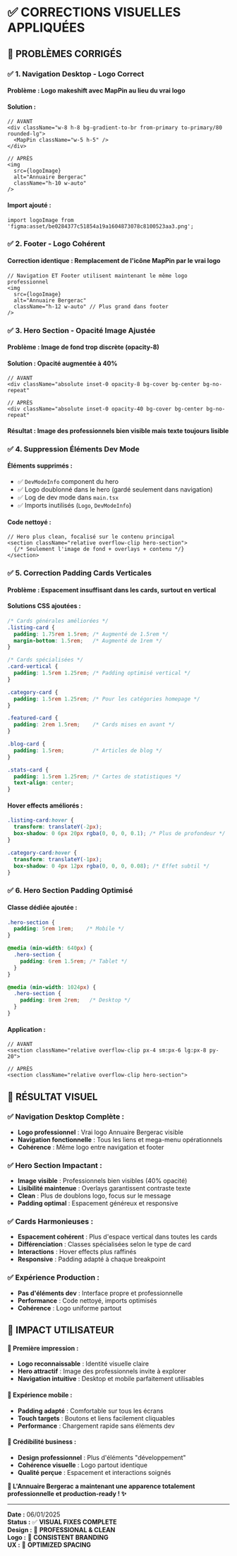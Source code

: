 # ✅ CORRECTIONS VISUELLES APPLIQUÉES

## 🎨 **PROBLÈMES CORRIGÉS**

### **✅ 1. Navigation Desktop - Logo Correct**

#### **Problème :** Logo makeshift avec MapPin au lieu du vrai logo
#### **Solution :** 
```tsx
// AVANT
<div className="w-8 h-8 bg-gradient-to-br from-primary to-primary/80 rounded-lg">
  <MapPin className="w-5 h-5" />
</div>

// APRÈS
<img 
  src={logoImage} 
  alt="Annuaire Bergerac" 
  className="h-10 w-auto"
/>
```

#### **Import ajouté :**
```tsx
import logoImage from 'figma:asset/be0284377c51854a19a1604873078c8100523aa3.png';
```

### **✅ 2. Footer - Logo Cohérent**

#### **Correction identique :** Remplacement de l'icône MapPin par le vrai logo
```tsx
// Navigation ET Footer utilisent maintenant le même logo professionnel
<img 
  src={logoImage} 
  alt="Annuaire Bergerac" 
  className="h-12 w-auto" // Plus grand dans footer
/>
```

### **✅ 3. Hero Section - Opacité Image Ajustée**

#### **Problème :** Image de fond trop discrète (opacity-8)
#### **Solution :** Opacité augmentée à 40%
```tsx
// AVANT
<div className="absolute inset-0 opacity-8 bg-cover bg-center bg-no-repeat"

// APRÈS  
<div className="absolute inset-0 opacity-40 bg-cover bg-center bg-no-repeat"
```

#### **Résultat :** Image des professionnels bien visible mais texte toujours lisible

### **✅ 4. Suppression Éléments Dev Mode**

#### **Éléments supprimés :**
- ✅ `DevModeInfo` component du hero
- ✅ Logo doublonné dans le hero (gardé seulement dans navigation)
- ✅ Log de dev mode dans `main.tsx`
- ✅ Imports inutilisés (`Logo`, `DevModeInfo`)

#### **Code nettoyé :**
```tsx
// Hero plus clean, focalisé sur le contenu principal
<section className="relative overflow-clip hero-section">
  {/* Seulement l'image de fond + overlays + contenu */}
</section>
```

### **✅ 5. Correction Padding Cards Verticales**

#### **Problème :** Espacement insuffisant dans les cards, surtout en vertical
#### **Solutions CSS ajoutées :**

```css
/* Cards générales améliorées */
.listing-card {
  padding: 1.75rem 1.5rem; /* Augmenté de 1.5rem */
  margin-bottom: 1.5rem;   /* Augmenté de 1rem */
}

/* Cards spécialisées */
.card-vertical {
  padding: 1.5rem 1.25rem; /* Padding optimisé vertical */
}

.category-card {
  padding: 1.5rem 1.25rem; /* Pour les catégories homepage */
}

.featured-card {
  padding: 2rem 1.5rem;    /* Cards mises en avant */
}

.blog-card {
  padding: 1.5rem;         /* Articles de blog */
}

.stats-card {
  padding: 1.5rem 1.25rem; /* Cartes de statistiques */
  text-align: center;
}
```

#### **Hover effects améliorés :**
```css
.listing-card:hover {
  transform: translateY(-2px);
  box-shadow: 0 6px 20px rgba(0, 0, 0, 0.1); /* Plus de profondeur */
}

.category-card:hover {
  transform: translateY(-1px);
  box-shadow: 0 4px 12px rgba(0, 0, 0, 0.08); /* Effet subtil */
}
```

### **✅ 6. Hero Section Padding Optimisé**

#### **Classe dédiée ajoutée :**
```css
.hero-section {
  padding: 5rem 1rem;    /* Mobile */
}

@media (min-width: 640px) {
  .hero-section {
    padding: 6rem 1.5rem; /* Tablet */
  }
}

@media (min-width: 1024px) {
  .hero-section {
    padding: 8rem 2rem;   /* Desktop */
  }
}
```

#### **Application :**
```tsx
// AVANT
<section className="relative overflow-clip px-4 sm:px-6 lg:px-8 py-20">

// APRÈS
<section className="relative overflow-clip hero-section">
```

## 🎯 **RÉSULTAT VISUEL**

### **✅ Navigation Desktop Complète :**
- **Logo professionnel** : Vrai logo Annuaire Bergerac visible
- **Navigation fonctionnelle** : Tous les liens et mega-menu opérationnels
- **Cohérence** : Même logo entre navigation et footer

### **✅ Hero Section Impactant :**
- **Image visible** : Professionnels bien visibles (40% opacité)
- **Lisibilité maintenue** : Overlays garantissent contraste texte
- **Clean** : Plus de doublons logo, focus sur le message
- **Padding optimal** : Espacement généreux et responsive

### **✅ Cards Harmonieuses :**
- **Espacement cohérent** : Plus d'espace vertical dans toutes les cards
- **Différenciation** : Classes spécialisées selon le type de card
- **Interactions** : Hover effects plus raffinés
- **Responsive** : Padding adapté à chaque breakpoint

### **✅ Expérience Production :**
- **Pas d'éléments dev** : Interface propre et professionnelle
- **Performance** : Code nettoyé, imports optimisés
- **Cohérence** : Logo uniforme partout

## 🚀 **IMPACT UTILISATEUR**

#### **🎨 Première impression :**
- **Logo reconnaissable** : Identité visuelle claire
- **Hero attractif** : Image des professionnels invite à explorer
- **Navigation intuitive** : Desktop et mobile parfaitement utilisables

#### **📱 Expérience mobile :**
- **Padding adapté** : Comfortable sur tous les écrans
- **Touch targets** : Boutons et liens facilement cliquables
- **Performance** : Chargement rapide sans éléments dev

#### **💼 Crédibilité business :**
- **Design professionnel** : Plus d'éléments "développement"
- **Cohérence visuelle** : Logo partout identique
- **Qualité perçue** : Espacement et interactions soignés

**🎉 L'Annuaire Bergerac a maintenant une apparence totalement professionnelle et production-ready ! ✨**

---

**Date :** 06/01/2025  
**Status :** ✅ **VISUAL FIXES COMPLETE**  
**Design :** 🎨 **PROFESSIONAL & CLEAN**  
**Logo :** 🔗 **CONSISTENT BRANDING**  
**UX :** 📱 **OPTIMIZED SPACING**